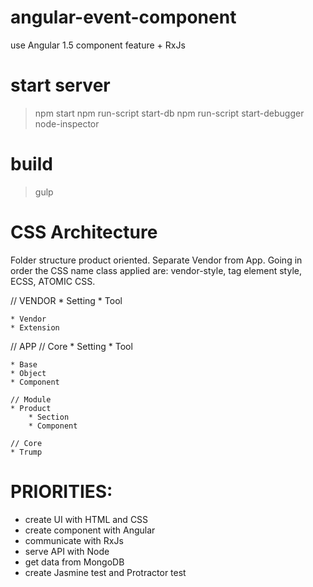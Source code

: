 # angular-event-component
use Angular 1.5 component feature + RxJs

# start server
> npm start
> npm run-script start-db
> npm run-script start-debugger
> node-inspector

# build
> gulp

# CSS Architecture
Folder structure product oriented.
Separate Vendor from App.
Going in order the CSS name class applied are:
vendor-style, tag element style, ECSS, ATOMIC CSS.

// VENDOR
    * Setting
    * Tool
    
    * Vendor
    * Extension


// APP
    // Core
    * Setting
    * Tool
    
    * Base
    * Object
    * Component

    // Module
    * Product
        * Section
        * Component

    // Core
    * Trump


# PRIORITIES:
- create UI with HTML and CSS
- create component with Angular
- communicate with RxJs
- serve API with Node
- get data from MongoDB
- create Jasmine test and Protractor test
